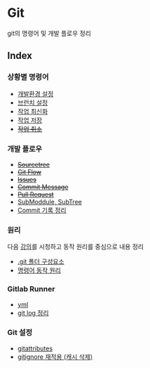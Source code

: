 # Git
git의 명령어 및 개발 플로우 정리

## Index

### 상황별 명령어
- [개발환경 설정](DevEnvSetting.md)
- [브런치 설정](BranchSetting.md)
- [작업 최신화](WorkUpdating.md)
- [작업 저장](WorkSaving.md)
- ~~[작업 취소](WorkCancel.md)~~

### 개발 플로우
- ~~[Sourcetree](Sourcetree.md)~~
- ~~[Git Flow](GitFlow.md)~~
- ~~[Issues](Issues.md)~~
- ~~[Commit Message](CommitMessage.md)~~
- ~~[Pull Request](PullRequest.md)~~
- [SubModdule, SubTree](Sub.md)
- [Commit 기록 정리](CleanCommit.md)

### 원리
다음 [강의](https://youtube.com/playlist?list=PLuHgQVnccGMA8iwZwrGyNXCGy2LAAsTXk)를 시청하고 동작 원리를 중심으로 내용 정리  
- [.git 폴더 구성요소](LocalGitPrinciple.md)
- [명령어 동작 원리](CommandPrinciple.md)

### Gitlab Runner
- [yml](.md)
- [git log 정리](CleanCommit.md)

### Git 설정
- [gitattributes](Gitattributes.md)
- [gitignore 재적용 (캐시 삭제)](RemoveCache.md)
